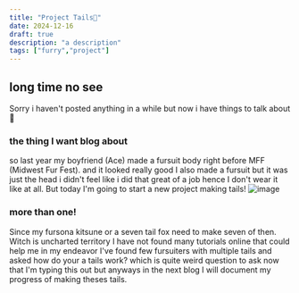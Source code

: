 ```yaml
---
title: "Project Tails🦊"
date: 2024-12-16
draft: true
description: "a description"
tags: ["furry","project"]
---
```

## long time no see
<!--more-->
Sorry i haven't posted anything in a while but now i have things to talk about 🥳

### the thing I want blog about 
so last year my boyfriend (Ace) made a fursuit body right before MFF (Midwest Fur Fest). and it looked really good
I also made a fursuit but it was just the head i didn't feel like i did that great of a job hence I don't wear it like
at all. But today I'm going to start a new project making tails!
![image](/images/projectT/featured.png)
### more than one!
Since my fursona kitsune or a seven tail fox need to make seven of then. Witch is uncharted territory I have not found many tutorials online that could help me in my endeavor I've found few fursuiters with multiple tails and asked how do your a tails work? which is quite weird question to ask now that I'm typing this out but anyways in the next blog I will document my progress of making theses tails.